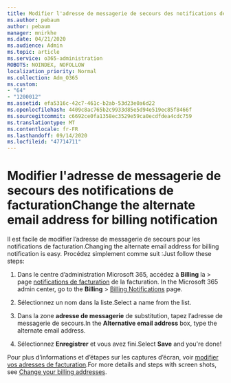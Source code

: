 ```yaml
---
title: Modifier l'adresse de messagerie de secours des notifications de facturation
ms.author: pebaum
author: pebaum
manager: mnirkhe
ms.date: 04/21/2020
ms.audience: Admin
ms.topic: article
ms.service: o365-administration
ROBOTS: NOINDEX, NOFOLLOW
localization_priority: Normal
ms.collection: Adm_O365
ms.custom:
- "64"
- "1200012"
ms.assetid: efa5316c-42c7-461c-b2ab-53d23e0a6d22
ms.openlocfilehash: 4409c8ac765b2c9933d85e5d94e519ec85f8466f
ms.sourcegitcommit: c6692ce0fa1358ec3529e59ca0ecdfdea4cdc759
ms.translationtype: MT
ms.contentlocale: fr-FR
ms.lasthandoff: 09/14/2020
ms.locfileid: "47714711"
---
```

# <a name="change-the-alternate-email-address-for-billing-notification"></a><span data-ttu-id="8304b-102">Modifier l'adresse de messagerie de secours des notifications de facturation</span><span class="sxs-lookup"><span data-stu-id="8304b-102">Change the alternate email address for billing notification</span></span>

<span data-ttu-id="8304b-103">Il est facile de modifier l’adresse de messagerie de secours pour les notifications de facturation.</span><span class="sxs-lookup"><span data-stu-id="8304b-103">Changing the alternate email address for billing notification is easy.</span></span> <span data-ttu-id="8304b-104">Procédez simplement comme suit :</span><span class="sxs-lookup"><span data-stu-id="8304b-104">Just follow these steps:</span></span>
  
1. <span data-ttu-id="8304b-105">Dans le centre d’administration Microsoft 365, accédez à **Billing** la \> page [notifications de facturation](https://go.microsoft.com/fwlink/p/?linkid=853212) de la facturation.  </span><span class="sxs-lookup"><span data-stu-id="8304b-105">In the Microsoft 365 admin center, go to the **Billing** \>  [Billing Notifications](https://go.microsoft.com/fwlink/p/?linkid=853212) page.</span></span>

2. <span data-ttu-id="8304b-106">Sélectionnez un nom dans la liste.</span><span class="sxs-lookup"><span data-stu-id="8304b-106">Select a name from the list.</span></span>

3. <span data-ttu-id="8304b-107">Dans la zone **adresse de messagerie** de substitution, tapez l’adresse de messagerie de secours.</span><span class="sxs-lookup"><span data-stu-id="8304b-107">In the **Alternative email address** box, type the alternate email address.</span></span>

4. <span data-ttu-id="8304b-108">Sélectionnez **Enregistrer** et vous avez fini.</span><span class="sxs-lookup"><span data-stu-id="8304b-108">Select **Save** and you're done!</span></span>

<span data-ttu-id="8304b-109">Pour plus d’informations et d’étapes sur les captures d’écran, voir [modifier vos adresses de facturation](https://docs.microsoft.com/microsoft-365/commerce/billing-and-payments/change-your-billing-addresses).</span><span class="sxs-lookup"><span data-stu-id="8304b-109">For more details and steps with screen shots, see [Change your billing addresses](https://docs.microsoft.com/microsoft-365/commerce/billing-and-payments/change-your-billing-addresses).</span></span>
  